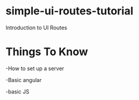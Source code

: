 # simple-ui-routes-tutorial
Introduction to UI Routes

# Things To Know

  -How to set up a server
  
  -Basic angular
  
  -basic JS
